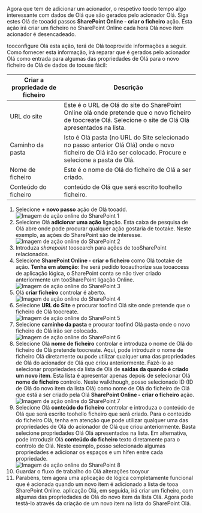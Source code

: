 Agora que tem de adicionar um acionador, o respetivo toodo tempo algo interessante com dados de Olá que são gerados pelo acionador Olá. Siga estes Olá de tooadd passos **SharePoint Online - criar o ficheiro** ação. Esta ação irá criar um ficheiro no SharePoint Online cada hora Olá novo item acionador é desencadeado. 

tooconfigure Olá esta ação, terá de Olá tooprovide informações a seguir. Como fornecer esta informação, irá reparar que é gerados pelo acionador Olá como entrada para algumas das propriedades de Olá para o novo ficheiro de Olá de dados de toouse fácil:

| Criar a propriedade de ficheiro | Descrição |
| --- | --- |
| URL do site |Este é o URL de Olá do site do SharePoint Online olá onde pretende que o novo ficheiro de toocreate Olá. Selecione o site de Olá Olá apresentados na lista. |
| Caminho da pasta |Isto é Olá pasta (no URL do Site selecionado no passo anterior Olá Olá) onde o novo ficheiro de Olá irão ser colocado. Procure e selecione a pasta de Olá. |
| Nome de ficheiro |Este é o nome de Olá do ficheiro de Olá a ser criado. |
| Conteúdo do ficheiro |conteúdo de Olá que será escrito toohello ficheiro. |

1. Selecione **+ novo passo** ação de Olá tooadd.  
   ![Imagem de ação online do SharePoint 1](./media/connectors-create-api-sharepointonline/action-1.png)  
2. Selecione Olá **adicionar uma ação** ligação. Esta caixa de pesquisa de Olá abre onde pode procurar qualquer ação gostaria de tootake. Neste exemplo, as ações do SharePoint são de interesse.    
   ![Imagem de ação online do SharePoint 2](./media/connectors-create-api-sharepointonline/action-2.png)    
3. Introduza *sharepoint* toosearch para ações de tooSharePoint relacionados.
4. Selecione **SharePoint Online - criar o ficheiro** como Olá tootake de ação.   **Tenha em atenção**: lhe será pedido tooauthorize sua tooaccess de aplicação lógica, o SharePoint conta se não tiver criado anteriormente um tooSharePoint ligação Online.    
   ![Imagem de ação online do SharePoint 3](./media/connectors-create-api-sharepointonline/action-3.png)    
5. Olá **criar ficheiro** controlar é aberto.   
   ![Imagem de ação online do SharePoint 4](./media/connectors-create-api-sharepointonline/action-4.png)     
6. Selecione **URL do Site** e procurar toofind Olá site onde pretende que o ficheiro de Olá toocreate.     
   ![Imagem de ação online do SharePoint 5](./media/connectors-create-api-sharepointonline/action-5.png)  
7. Selecione **caminho da pasta** e procurar toofind Olá pasta onde o novo ficheiro de Olá irão ser colocado.  
   ![Imagem de ação online do SharePoint 6](./media/connectors-create-api-sharepointonline/action-6.png)  
8. Selecione Olá **nome de ficheiro** controlar e introduza o nome de Olá do ficheiro de Olá pretende toocreate. Aqui, pode introduzir o nome de ficheiro Olá diretamente ou pode utilizar qualquer uma das propriedades de Olá do acionador de Olá que criou anteriormente. Fazê-lo ao selecionar propriedades da lista de Olá de **saídas da quando é criado um novo item**. Esta lista é apresentar apenas depois de selecionar Olá **nome de ficheiro** controlo. Neste walkthough, posso selecionado ID (ID de Olá do novo item da lista Olá) como nome de Olá do ficheiro de Olá que está a ser criado pela Olá **SharePoint Online - criar o ficheiro** ação.    
   ![Imagem de ação online do SharePoint 7](./media/connectors-create-api-sharepointonline/action-7.png)  
9. Selecione Olá **conteúdo do ficheiro** controlar e introduza o conteúdo de Olá que será escrito toohello ficheiro que será criado. Para o conteúdo do ficheiro Olá, tenha em atenção que pode utilizar qualquer uma das propriedades de Olá do acionador de Olá que criou anteriormente. Basta selecione propriedades Olá Olá apresentados na lista. Em alternativa, pode introduzir Olá **conteúdo do ficheiro** texto diretamente para o controlo de Olá. Neste exemplo, posso selecionado algumas propriedades e adicionar os espaços e um hífen entre cada propriedade.        
   ![Imagem de ação online do SharePoint 8](./media/connectors-create-api-sharepointonline/action-8.png)  
10. Guardar o fluxo de trabalho do Olá alterações tooyour  
11. Parabéns, tem agora uma aplicação de lógica completamente funcional que é acionada quando um novo item é adicionado a lista de tooa SharePoint Online. aplicação Olá, em seguida, irá criar um ficheiro, com algumas das propriedades de Olá do novo item da lista Olá.  Agora pode testá-lo através da criação de um novo item na lista do SharePoint Olá. 


